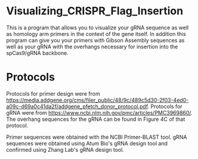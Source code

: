 # Visualizing_CRISPR_Flag_Insertion
This is a program that allows you to visualize your gRNA sequence as well as homology arm primers in the context of the gene itself. In addition this program can give you your primers with Gibson Assembly sequences as well as your gRNA with the overhangs necessary for insertion into the spCas9/gRNA backbone. 

# Protocols 
Protocols for primer design were from https://media.addgene.org/cms/filer_public/48/9c/489c5d30-2f03-4ed0-a09c-d69a0c41da2f/addgene_pfetch_donor_protocol.pdf. 
Protocols for gRNA were from https://www.ncbi.nlm.nih.gov/pmc/articles/PMC3969860/. The overhang sequences for the gRNA can be found in Figure 4C of that protocol. 

Primer sequences were obtained with the NCBI Primer-BLAST tool. gRNA sequences were obtained using Atum Bio's gRNA design tool and confirmed using Zhang Lab's gRNA design tool. 

